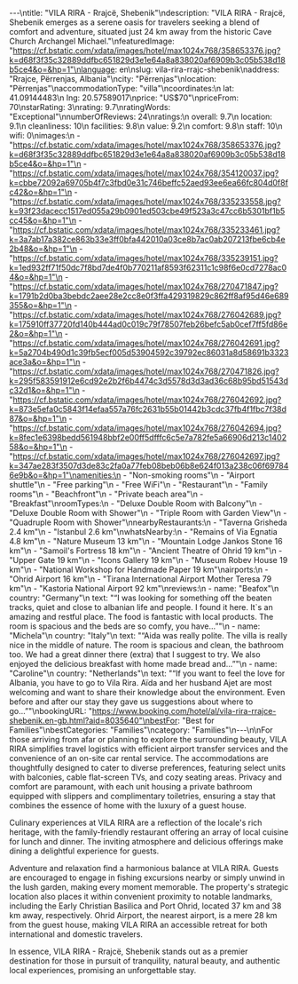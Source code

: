 ---\ntitle: "VILA RIRA - Rrajcë, Shebenik"\ndescription: "VILA RIRA - Rrajcë, Shebenik emerges as a serene oasis for travelers seeking a blend of comfort and adventure, situated just 24 km away from the historic Cave Church Archangel Michael."\nfeaturedImage: "https://cf.bstatic.com/xdata/images/hotel/max1024x768/358653376.jpg?k=d68f3f35c32889ddfbc651829d3e1e64a8a838020af6909b3c05b538d18b5ce4&o=&hp=1"\nlanguage: en\nslug: vila-rira-rrajc-shebenik\naddress: "Rrajce, Përrenjas, Albania"\ncity: "Përrenjas"\nlocation: "Përrenjas"\naccommodationType: "villa"\ncoordinates:\n  lat: 41.09144483\n  lng: 20.57589017\nprice: "US$70"\npriceFrom: 70\nstarRating: 3\nrating: 9.7\nratingWords: "Exceptional"\nnumberOfReviews: 24\nratings:\n  overall: 9.7\n  location: 9.1\n  cleanliness: 10\n  facilities: 9.8\n  value: 9.2\n  comfort: 9.8\n  staff: 10\n  wifi: 0\nimages:\n  - "https://cf.bstatic.com/xdata/images/hotel/max1024x768/358653376.jpg?k=d68f3f35c32889ddfbc651829d3e1e64a8a838020af6909b3c05b538d18b5ce4&o=&hp=1"\n  - "https://cf.bstatic.com/xdata/images/hotel/max1024x768/354120037.jpg?k=cbbe72092a69705b4f7c3fbd0e31c746beffc52aed93ee6ea66fc804d0f8fc42&o=&hp=1"\n  - "https://cf.bstatic.com/xdata/images/hotel/max1024x768/335233558.jpg?k=93f23dacecc1517ed055a29b0901ed503cbe49f523a3c47cc6b5301bf1b5cc45&o=&hp=1"\n  - "https://cf.bstatic.com/xdata/images/hotel/max1024x768/335233461.jpg?k=3a7ab17a382ce863b33e3ff0bfa442010a03ce8b7ac0ab207213fbe6cb4e2b48&o=&hp=1"\n  - "https://cf.bstatic.com/xdata/images/hotel/max1024x768/335239151.jpg?k=1ed932ff71f50dc7f8bd7de4f0b770211af8593f62311c1c98f6e0cd7278ac04&o=&hp=1"\n  - "https://cf.bstatic.com/xdata/images/hotel/max1024x768/270471847.jpg?k=1791b2d0ba3bebdc2aee28e2cc8e0f3ffa429319829c862ff8af95d46e689355&o=&hp=1"\n  - "https://cf.bstatic.com/xdata/images/hotel/max1024x768/276042689.jpg?k=175910ff37720fd140b444ad0c019c79f78507feb26befc5ab0cef7ff5fd86e2&o=&hp=1"\n  - "https://cf.bstatic.com/xdata/images/hotel/max1024x768/276042691.jpg?k=5a2704b490d1c39fb5ecf005d53904592c39792ec86031a8d58691b3323ace3a&o=&hp=1"\n  - "https://cf.bstatic.com/xdata/images/hotel/max1024x768/270471826.jpg?k=295f583591912e6cd92e2b2f6b4474c3d5578d3d3ad36c68b95bd51543dc32d1&o=&hp=1"\n  - "https://cf.bstatic.com/xdata/images/hotel/max1024x768/276042692.jpg?k=873e5efa0c5843f14efaa557a76fc2631b55b01442b3cdc37fb4f1fbc7f38d87&o=&hp=1"\n  - "https://cf.bstatic.com/xdata/images/hotel/max1024x768/276042694.jpg?k=8fec1e6398bedd561948bbf2e00ff5dfffc6c5e7a782fe5a66906d213c140258&o=&hp=1"\n  - "https://cf.bstatic.com/xdata/images/hotel/max1024x768/276042697.jpg?k=347ae283f3507d3de83c2fa0a77feb08beb06b8e624f013a238c06f697846e9b&o=&hp=1"\namenities:\n  - "Non-smoking rooms"\n  - "Airport shuttle"\n  - "Free parking"\n  - "Free WiFi"\n  - "Restaurant"\n  - "Family rooms"\n  - "Beachfront"\n  - "Private beach area"\n  - "Breakfast"\nroomTypes:\n  - "Deluxe Double Room with Balcony"\n  - "Deluxe Double Room with Shower"\n  - "Triple Room with Garden View"\n  - "Quadruple Room with Shower"\nnearbyRestaurants:\n  - "Taverna Grisheda 2.4 km"\n  - "Istanbul 2.6 km"\nwhatsNearby:\n  - "Remains of Via Egnatia 4.8 km"\n  - "Nature Museum 13 km"\n  - "Mountain Lodge Jankos Stone 16 km"\n  - "Samoil's Fortress 18 km"\n  - "Ancient Theatre of Ohrid 19 km"\n  - "Upper Gate 19 km"\n  - "Icons Gallery 19 km"\n  - "Museum Robev House 19 km"\n  - "National Workshop for Handmade Paper 19 km"\nairports:\n  - "Ohrid Airport 16 km"\n  - "Tirana International Airport Mother Teresa 79 km"\n  - "Kastoria National Airport 92 km"\nreviews:\n  - name: "Beafox"\n    country: "Germany"\n    text: "“I was looking for something off the beaten tracks, quiet and close to albanian life and people. I found it here. It`s an amazing and restful place. The food is fantastic with local products. The room is spacious and the beds are so comfy, you have...”"\n  - name: "Michela"\n    country: "Italy"\n    text: "“Aida was really polite. The villa is really nice in the middle of nature. The room is spacious and clean, the bathroom too. We had a great dinner there (extra) that I suggest to try. We also enjoyed the delicious breakfast with home made bread and...”"\n  - name: "Caroline"\n    country: "Netherlands"\n    text: "“If you want to feel the love for Albania, you have to go to Vila Rira. Aïda and her husband Ajet are most welcoming and want to share their knowledge about the environment. Even before and after our stay they gave us suggestions about where to go...”"\nbookingURL: "https://www.booking.com/hotel/al/vila-rira-rrajce-shebenik.en-gb.html?aid=8035640"\nbestFor: "Best for Families"\nbestCategories: "Families"\ncategory: "Families"\n---\n\nFor those arriving from afar or planning to explore the surrounding beauty, VILA RIRA simplifies travel logistics with efficient airport transfer services and the convenience of an on-site car rental service. The accommodations are thoughtfully designed to cater to diverse preferences, featuring select units with balconies, cable flat-screen TVs, and cozy seating areas. Privacy and comfort are paramount, with each unit housing a private bathroom equipped with slippers and complimentary toiletries, ensuring a stay that combines the essence of home with the luxury of a guest house.

Culinary experiences at VILA RIRA are a reflection of the locale's rich heritage, with the family-friendly restaurant offering an array of local cuisine for lunch and dinner. The inviting atmosphere and delicious offerings make dining a delightful experience for guests.

Adventure and relaxation find a harmonious balance at VILA RIRA. Guests are encouraged to engage in fishing excursions nearby or simply unwind in the lush garden, making every moment memorable. The property's strategic location also places it within convenient proximity to notable landmarks, including the Early Christian Basilica and Port Ohrid, located 37 km and 38 km away, respectively. Ohrid Airport, the nearest airport, is a mere 28 km from the guest house, making VILA RIRA an accessible retreat for both international and domestic travelers.

In essence, VILA RIRA - Rrajcë, Shebenik stands out as a premier destination for those in pursuit of tranquility, natural beauty, and authentic local experiences, promising an unforgettable stay.